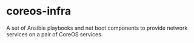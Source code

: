 # coreos-infra
A set of Ansible playbooks and net boot components to provide network services on a pair of CoreOS services.

